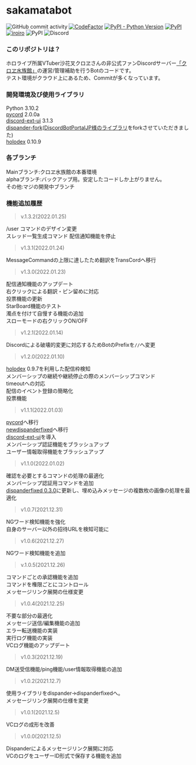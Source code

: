 # sakamatabot

![GitHub commit activity](https://img.shields.io/github/commit-activity/m/sushi-chaaaan/sakamata-alpha-pycord?style=flat-square)
[![CodeFactor](https://www.codefactor.io/repository/github/sushi-chaaaan/sakamata-alpha-pycord/badge)](https://www.codefactor.io/repository/github/sushi-chaaaan/sakamata-alpha-pycord)
[![PyPI - Python Version](https://img.shields.io/pypi/pyversions/dispanderfixed?style=flat-square)](https://www.python.org/downloads/release/python-3101/)
[![PyPI](https://img.shields.io/badge/pycord-2.0.0a-orange?style=flat-square)](https://github.com/Pycord-Development/pycord)
[![iroiro](https://img.shields.io/badge/discord--ext--ui-3.1.3-orange?style=flat-square)](https://github.com/sizumita/discord-ext-ui)
![PyPI](https://img.shields.io/pypi/v/holodex?label=holodex&style=flat-square)
![Discord](https://img.shields.io/discord/915910043461890078?color=blueviolet&label=Discord&logo=Discord&logoColor=white&style=flat-square)

### このリポジトリは？
ホロライブ所属VTuber沙花叉クロヱさんの非公式ファンDiscordサーバー[「クロヱ水族館」](https://discord.gg/EqfjtNBf2M)の運営/管理補助を行うBotのコードです。<br>
テスト環境がクラウド上にあるため、Commitが多くなっています。

### 開発環境及び使用ライブラリ
Python 3.10.2<br>
[pycord](https://github.com/Pycord-Development/pycord) 2.0.0a<br>
[discord-ext-ui](https://pypi.org/project/discord-ext-ui/) 3.1.3<br>
[dispander-fork](https://github.com/sushi-chaaaan/dispanderfixed/tree/for2.0)([DiscordBotPortalJP様のライブラリ](https://github.com/DiscordBotPortalJP/dispander)をforkさせていただきました)<br>
[holodex](https://pypi.org/project/holodex/0.10.7/) 0.10.9<br>

### 各ブランチ
Mainブランチ:クロヱ水族館の本番環境<br>
alphaブランチ:バックアップ用。安定したコードしか上がりません。<br>
その他:マジの開発中ブランチ<br>


### 機能追加履歴

> v.1.3.2(2022.01.25)

/user コマンドのデザイン変更<br>
スレッド一覧生成コマンド
配信通知機能を停止

> v1.3.1(2022.01.24)

MessageCommandの上限に達したため翻訳をTransCordへ移行

> v1.3.0(2022.01.23)

配信通知機能のアップデート<br>
右クリックによる翻訳・ピン留めに対応<br>
投票機能の更新<br>
StarBoard機能のテスト<br>
濁点を付けて自慢する機能の追加<br>
スローモードの右クリックON/OFF<br>

> v1.2.1(2022.01.14)

Discordによる破壊的変更に対応するためBotのPrefixを`//`へ変更<br>

> v1.2.0(2022.01.10)

[holodex](https://pypi.org/project/holodex/0.9.7/) 0.9.7を利用した配信枠検知<br>
メンバーシップの継続や継続停止の際のメンバーシップコマンド<br>
timeoutへの対応<br>
配信のイベント登録の簡略化<br>
投票機能<br>

> v1.1.1(2022.01.03)

[pycord](https://github.com/Pycord-Development/pycord)へ移行<br>
[newdispanderfixed](https://pypi.org/project/newdispanderfixed/)へ移行<br>
[discord-ext-ui](https://pypi.org/project/discord-ext-ui/)を導入<br>
メンバーシップ認証機能をブラッシュアップ<br>
ユーザー情報取得機能をブラッシュアップ<br>

> v1.1.0(2022.01.02)

確認を必要とするコマンドの処理の最適化<br>
メンバーシップ認証用コマンドを追加<br>
[dispanderfixed 0.3.0](https://pypi.org/project/dispanderfixed/0.3.0/)に更新し、埋め込みメッセージの複数枚の画像の処理を最適化

> v1.0.7(2021.12.31)

NGワード検知機能を強化<br>
自身のサーバー以外の招待URLを検知可能に<br>

> v1.0.6(2021.12.27)

NGワード検知機能を追加<br>

> v.1.0.5(2021.12.26)

コマンドごとの承認機能を追加<br>
コマンドを権限ごとにコントロール<br>
メッセージリンク展開の仕様変更<br>

> v1.0.4(2021.12.25)

不要な部分の最適化<br>
メッセージ送信/編集機能の追加<br>
エラー転送機能の実装<br>
実行ログ機能の実装<br>
VCログ機能のアップデート<br>

> v1.0.3(2021.12.19)

DM送受信機能/ping機能/user情報取得機能の追加<br>

> v1.0.2(2021.12.7)

使用ライブラリをdispander->dispanderfixedへ。<br>
メッセージリンク展開の仕様を変更<br>

> v1.0.1(2021.12.5)

VCログの成形を改善<br>

> v1.0.0(2021.12.5)

Dispanderによるメッセージリンク展開に対応<br>
VCのログをユーザーID形式で保存する機能を追加<br>

